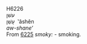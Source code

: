 <body>
  <p>H6226<br>  עשׁן  <br> עָשֵׁן  ‎  ‛âshên  <br><i>aw-shane‘ </i><br>From <a href="h6225.htm">6225</a>  <i>smoky: - </i>smoking.<br></p>
 </body>